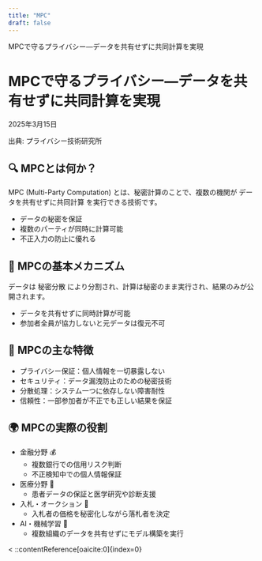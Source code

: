```yaml
---
title: "MPC"
draft: false
---
```


  MPCで守るプライバシー―データを共有せずに共同計算を実現 

# MPCで守るプライバシー―データを共有せずに共同計算を実現

2025年3月15日

出典: プライバシー技術研究所

## 🔍 MPCとは何か？

MPC (Multi-Party Computation) とは、秘密計算のことで、複数の機関が データを共有せずに共同計算 を実行できる技術です。

- データの秘密を保証
- 複数のパーティが同時に計算可能
- 不正入力の防止に優れる

## 🔧 MPCの基本メカニズム

データは 秘密分散 により分割され、計算は秘密のまま実行され、結果のみが公開されます。

- データを共有せずに同時計算が可能
- 参加者全員が協力しないと元データは復元不可

## 🔐 MPCの主な特徴

- プライバシー保証：個人情報を一切暴露しない
- セキュリティ：データ漏洩防止のための秘密技術
- 分散処理：システム一つに依存しない障害耐性
- 信頼性：一部参加者が不正でも正しい結果を保証

## 🌍 MPCの実際の役割

- 金融分野 💰
    - 複数銀行での信用リスク判断
    - 不正検知中での個人情報保証
- 医療分野 🏥
    - 患者データの保証と医学研究や診断支援
- 入札・オークション 🔨
    - 入札者の価格を秘密化しながら落札者を決定
- AI・機械学習 🤖
    - 複数組織のデータを共有せずにモデル構築を実行

< ::contentReference\[oaicite:0\]{index=0}
